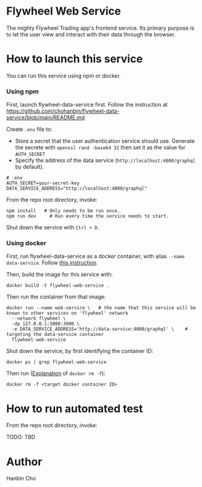 # Flywheel Web Service

The mighty Flywheel Trading app's frontend service. Its primary purpose is to let the user view and interact with their data through the browser.

# How to launch this service

You can run this service using npm or docker.

### Using npm

First, launch flywheel-data-service first. Follow the instruction at https://github.com/chohanbin/flywheel-data-service/blob/main/README.md

Create `.env` file to:

- Store a secret that the user authentication service should use. Generate the secrete with `openssl rand -base64 32` then set it as the value for `AUTH_SECRET`
- Specify the address of the data service (`http://localhost:4000/graphql` by default).

```shell
# .env
AUTH_SECRET=your-secret-key
DATA_SERVICE_ADDRESS="http://localhost:4000/graphql"
```

From the repo root directory, invoke:

```shell
npm install   # Only needs to be run once.
npm run dev     # Run every time the service needs to start.
```

Shut down the service with `Ctrl + D`.

### Using docker

First, run flywheel-data-service as a docker container, with alias `--name data-service`.
Follow [this instruction](https://github.com/chohanbin/flywheel-data-service/blob/main/README.md#using-docker).

Then, build the image for this service with:

```shell
docker build -t flywheel-web-service .
```

Then run the container from that image:

```shell
docker run --name web-service \   # the name that this service will be known to other services on 'flywheel' network
  --network flywheel \
  -dp 127.0.0.1:3000:3000 \
  -e DATA_SERVICE_ADDRESS='http://data-service:4000/graphql' \    # targeting the data-service container
  flywheel-web-service
```

Shut down the service, by first identifying the container ID:

```shell
docker ps | grep flywheel-web-service
```

Then run ([Explanation](https://docs.docker.com/get-started/03_updating_app/#remove-a-container-using-the-cli) of `docker rm -f`):

```shell
docker rm -f <target docker container ID>
```

# How to run automated test

From the repo root directory, invoke:

TODO: TBD

# Author

Hanbin Cho
